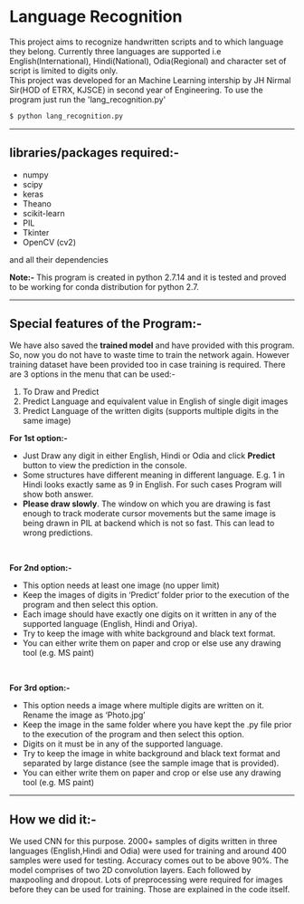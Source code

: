# Language Recognition
This project aims to recognize handwritten scripts and to which language they belong. Currently three languages are supported i.e English(International), Hindi(National), Odia(Regional) and character set of script is limited to digits only. <br>
This project was developed for an Machine Learning intership by JH Nirmal Sir(HOD of ETRX, KJSCE) in second year of Engineering.
To use the program just run the 'lang_recognition.py'
```bash
$ python lang_recognition.py
```

------------


## libraries/packages required:-
- numpy
- scipy
- keras
- Theano
- scikit-learn
- PIL
- Tkinter
- OpenCV (cv2) 

and all their dependencies

**Note:-** This program is created in python 2.7.14 and it is tested and proved to be working for conda distribution for python 2.7.

------------

## Special features of the Program:-
We have also saved the **trained model** and have provided with this program. So, now you do not have to waste time to train the network again. However training dataset have been provided too in case training is required.
There are 3 options in the menu that can be used:-
1.  To Draw and Predict
2.  Predict Language and equivalent value in English of single digit images
3. Predict Language of the written digits (supports multiple digits in the same image)

**For 1st option:-**
- Just Draw any digit in either English, Hindi or Odia and click **Predict**  button to view the prediction in the console. 
- Some structures have different meaning in different language. E.g. 1 in Hindi looks exactly same as 9 in English. For such cases Program will show both answer.
- **Please draw slowly**. The window on which you are drawing is fast enough to track moderate cursor movements but the same image is being
drawn in PIL at backend which is not so fast. This can lead to wrong predictions.
<br>

**For 2nd option:-**
- This option needs at least one image (no upper limit)
- Keep the images of digits in ‘Predict’ folder prior to the execution of the program and then select this
option.
- Each image should have exactly one digits on it written in any of the supported language (English, Hindi and Oriya).
- Try to keep the image with white background and black text format.
- You can either write them on paper and crop or else use any drawing tool (e.g. MS paint)
<br>

**For 3rd option:-**
- This option needs a image where multiple digits are written on it. Rename the image as ‘Photo.jpg’
- Keep the image in the same folder where you have kept the .py file prior to the execution of the program and then select this option. 
- Digits on it must be in any of the supported language.
- Try to keep the image in white background and black text format and separated by large distance (see the sample image that is provided).
- You can either write them on paper and crop or else use any drawing tool (e.g. MS paint)

------------

## How we did it:-
We used CNN for this purpose. 2000+ samples of digits written in three languages (English,Hindi and Odia) were used for training and around 400 samples were used for testing. Accuracy comes out to be above 90%. The model comprises of two 2D convolution layers.  Each followed by maxpooling and dropout.
Lots of preprocessing were required for images before they can be used for training. Those are explained in the code itself.
